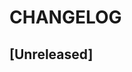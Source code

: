 # CHANGELOG

## [Unreleased]

<!--
[Unreleased]: https://github.com/jeckel-lab/etl/compare/1.0.0...main
[1.0.0]: https://github.com/jeckel-lab/etl/tree/1.0.0
-->
